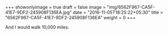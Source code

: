 +++
showonlyimage = true
draft = false
image = "img/6562F967-CA5F-41E7-9DF2-245908F136EA.jpg"
date = "2016-11-05T18:25:22+05:30"
title = "6562F967-CA5F-41E7-9DF2-245908F136EA"
weight = 0
+++

And I would walk 10,000 miles.

